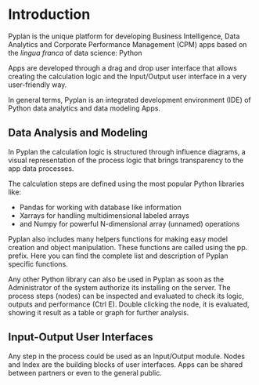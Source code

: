 
# Introduction
Pyplan is the unique platform for developing Business Intelligence, Data Analytics and Corporate Performance Management (CPM) apps based on the *lingua franca* of data science: Python

Apps are developed through a drag and drop user interface that allows creating the calculation logic and the Input/Output user interface in a very user-friendly way.

In general terms, Pyplan is an integrated development environment (IDE) of Python data analytics and data modeling Apps.

## Data Analysis and Modeling
In Pyplan the calculation logic is structured through influence diagrams, a visual representation of the process logic that brings transparency to the app data processes.

The calculation steps are defined using the most popular Python libraries like:

 - Pandas for working with database like information 
 - Xarrays for handling multidimensional labeled arrays 
 - and Numpy for powerful N-dimensional array (unnamed) operations

Pyplan also includes many helpers functions for making easy model creation and object manipulation. These functions are called using the pp. prefix.
Here you can find the complete list and description of Pyplan specific functions. 

Any other Python library can also be used in Pyplan as soon as the Administrator of the system authorize its installing on the server.
The process steps (nodes) can be inspected and evaluated to check its logic, outputs and performance (Ctrl E).
Double clicking the node, it is evaluated, showing it result as a table or graph for further analysis.

## Input-Output User Interfaces
Any step in the process could be used as an Input/Output module. Nodes and Index are the building blocks of user interfaces.
Apps can be shared between partners or even to the general public.



<!--stackedit_data:
eyJoaXN0b3J5IjpbLTYwNDg0MDk2OSw3Njk2NDAyOTAsMTE4ND
AzMjU3NiwyMDgzNjM3MTU3LDU4NzM4MTkwNSwtMTk3NTE3NjMw
MywtNjI5MjM3ODA2LC05NDgxNTc5MTQsOTI4NzA4MDYwLC0zNT
ExNzQ2OTIsMTY2MjYwMjE5MCw4ODM3ODMzNDQsMTc3NTA5NDUy
NCw4MTM4NDM4NjQsLTE2ODQxMzIwODksLTE1NjU5ODIxMjAsLT
EzNzUzNTU0Niw4MDIwMTIyMjgsMjA5MTY5MTY2MCwtNTM3ODY1
NF19
-->